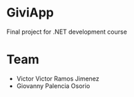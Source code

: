 # GiviApp
Final project for .NET development course

# Team
+ Victor Victor Ramos Jimenez
+ Giovanny Palencia Osorio
